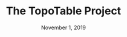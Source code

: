 ---
title: The TopoTable Project
date: November 1, 2019
thumbnail: /assets/projects/topotable/thumbnail.jpg
links:
    - {name: Github, icon: fab fa-github, link: https://github.com/kitchensjn/topotable}
    - {name: Website, icon: fas fa-link, link: https://jkitchensf16.shinyapps.io/topotable/}
short_desc: Developing a dynamic 3D topographic relief table using moveable pillars.
---
